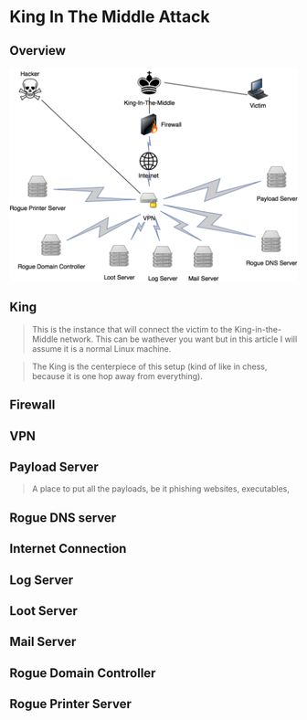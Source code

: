 # King In The Middle Attack

## Overview

![King In The Middle Network](../.gitbook/assets/king-in-the-middle-4.png)

## King

> This is the instance that will connect the victim to the King-in-the-Middle network. This can be wathever you want but in this article I will assume it is a normal Linux machine.

> The King is the centerpiece of this setup \(kind of like in chess, because it is one hop away from everything\).

## Firewall

## VPN

## Payload Server

> A place to put all the payloads, be it phishing websites, executables,

## Rogue DNS server

## Internet Connection

## Log Server

## Loot Server

## Mail Server

## Rogue Domain Controller

## Rogue Printer Server

